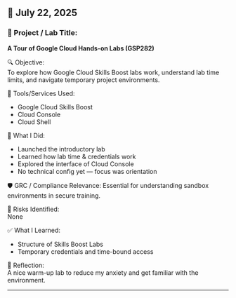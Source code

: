 ## 📅 July 22, 2025

### 🧩 Project / Lab Title:
**A Tour of Google Cloud Hands-on Labs (GSP282)**

🔍 Objective:  
To explore how Google Cloud Skills Boost labs work, understand lab time limits, and navigate temporary project environments.

🔧 Tools/Services Used:
- Google Cloud Skills Boost
- Cloud Console
- Cloud Shell

🧠 What I Did:
- Launched the introductory lab
- Learned how lab time & credentials work
- Explored the interface of Cloud Console
- No technical config yet — focus was orientation

🛡️ GRC / Compliance Relevance:
Essential for understanding sandbox environments in secure training.

🚩 Risks Identified:  
None

✅ What I Learned:
- Structure of Skills Boost Labs
- Temporary credentials and time-bound access

💭 Reflection:  
A nice warm-up lab to reduce my anxiety and get familiar with the environment.

---
